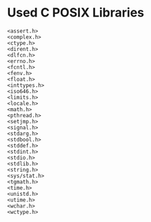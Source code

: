 # Used C POSIX Libraries

    <assert.h>
    <complex.h>
    <ctype.h>
    <dirent.h>
    <dlfcn.h>
    <errno.h>
    <fcntl.h>
    <fenv.h>
    <float.h>
    <inttypes.h>
    <iso646.h>
    <limits.h>
    <locale.h>
    <math.h>
    <pthread.h>
    <setjmp.h>
    <signal.h>
    <stdarg.h>
    <stdbool.h>
    <stddef.h>
    <stdint.h>
    <stdio.h>
    <stdlib.h>
    <string.h>
    <sys/stat.h>
    <tgmath.h>
    <time.h>
    <unistd.h>
    <utime.h>
    <wchar.h>
    <wctype.h>
